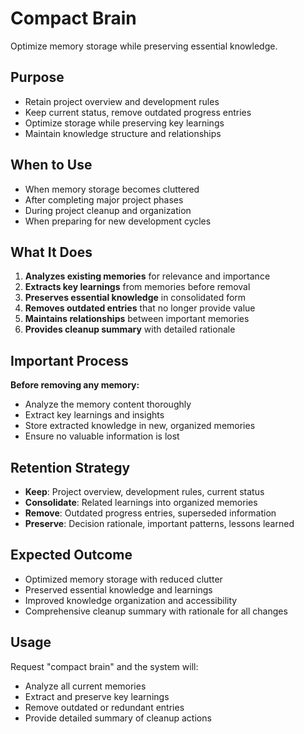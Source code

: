 # Compact Brain

Optimize memory storage while preserving essential knowledge.

## Purpose
- Retain project overview and development rules
- Keep current status, remove outdated progress entries
- Optimize storage while preserving key learnings
- Maintain knowledge structure and relationships

## When to Use
- When memory storage becomes cluttered
- After completing major project phases
- During project cleanup and organization
- When preparing for new development cycles

## What It Does
1. **Analyzes existing memories** for relevance and importance
2. **Extracts key learnings** from memories before removal
3. **Preserves essential knowledge** in consolidated form
4. **Removes outdated entries** that no longer provide value
5. **Maintains relationships** between important memories
6. **Provides cleanup summary** with detailed rationale

## Important Process
**Before removing any memory:**
- Analyze the memory content thoroughly
- Extract key learnings and insights
- Store extracted knowledge in new, organized memories
- Ensure no valuable information is lost

## Retention Strategy
- **Keep**: Project overview, development rules, current status
- **Consolidate**: Related learnings into organized memories
- **Remove**: Outdated progress entries, superseded information
- **Preserve**: Decision rationale, important patterns, lessons learned

## Expected Outcome
- Optimized memory storage with reduced clutter
- Preserved essential knowledge and learnings
- Improved knowledge organization and accessibility
- Comprehensive cleanup summary with rationale for all changes

## Usage
Request "compact brain" and the system will:
- Analyze all current memories
- Extract and preserve key learnings
- Remove outdated or redundant entries
- Provide detailed summary of cleanup actions